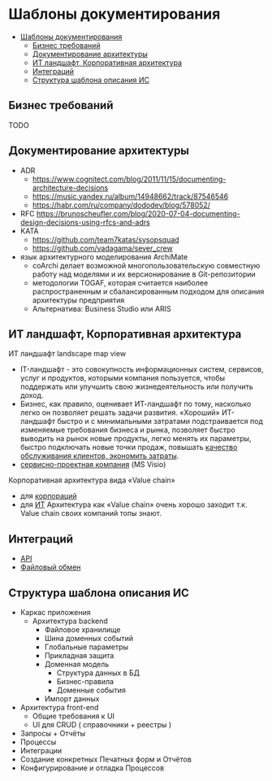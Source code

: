 # Шаблоны документирования

- [Шаблоны документирования](#шаблоны-документирования)
  - [Бизнес требований](#бизнес-требований)
  - [Документирование архитектуры](#документирование-архитектуры)
  - [ИТ ландшафт, Корпоративная архитектура](#ит-ландшафт-корпоративная-архитектура)
  - [Интеграций](#интеграций)
  - [Структура шаблона описания ИС](#структура-шаблона-описания-ис)

## Бизнес требований

TODO

## Документирование архитектуры

- ADR
  - https://www.cognitect.com/blog/2011/11/15/documenting-architecture-decisions
  - https://music.yandex.ru/album/14948662/track/87546546
  - https://habr.com/ru/company/dododev/blog/578052/
- RFC https://brunoscheufler.com/blog/2020-07-04-documenting-design-decisions-using-rfcs-and-adrs
- KATA
  - https://github.com/team7katas/sysopsquad
  - https://github.com/vadagama/sever_crew
- язык архитектурного моделирования ArchiMate
  - coArchi делает возможной многопользовательскую совместную работу над моделями и их версионирование в Git-репозитории
  - методологии TOGAF, которая считается наиболее распространенным и сбалансированным подходом для описания архитектуры предприятия
  - Альтернатива: Business Studio или ARIS

## ИТ ландшафт, Корпоративная архитектура

ИТ ландшафт landscape map view

- IT-ландшафт - это совокупность информационных систем, сервисов, услуг и продуктов, которыми компания пользуется, чтобы поддержать или улучшить свою жизнедеятельность или получить доход.
- Бизнес, как правило, оценивает ИТ-ландшафт по тому, насколько легко он позволяет решать задачи развития. «Хороший» ИТ-ландшафт быстро и с минимальными затратами подстраивается под изменяемые требования бизнеса и рынка, позволяет быстро выводить на рынок новые продукты, легко менять их параметры, быстро подключать новые точки продаж, повышать [качество обслуживания клиентов, экономить затраты](https://avtopilot-center.ru/landshaft-sistemy-arhitektura-predpriyatiya-strategicheskii-podhod-k-it-biznes-ocenivaet-it-landshaft.html).
- [сервисно-проектная компания](https://t.me/it_aces/2428) (MS Visio)
  
Корпоративная архитектура вида «Value chain»

- для [корпораций](https://t.me/it_aces/2425)
- для [ИТ](https://t.me/it_aces/2427)
Архитектура как «Value chain» очень хорошо заходит т.к. Value chain своих компаний топы знают.

## Интеграций

- [API](https://www.artofba.com/post/systems-integration-api)
- [Файловый обмен](https://www.artofba.com/post/%D0%BE%D0%BF%D0%B8%D1%81%D0%B0%D0%BD%D0%B8%D0%B5-%D1%82%D1%80%D0%B5%D0%B1%D0%BE%D0%B2%D0%B0%D0%BD%D0%B8%D0%B9-%D0%BA-%D0%B8%D0%BD%D1%82%D0%B5%D0%B3%D1%80%D0%B0%D1%86%D0%B8%D0%B8-%D1%87%D0%B0%D1%81%D1%82%D1%8C-1-%D1%84%D0%B0%D0%B9%D0%BB%D0%BE%D0%B2%D1%8B%D0%B9-%D0%BE%D0%B1%D0%BC%D0%B5%D0%BD)

## Структура шаблона описания ИС

- Каркас приложения  
  - Архитектура backend
    - Файловое хранилище
    - Шина доменных событий
    - Глобальные параметры  
    - Прикладная защита
    - Доменная модель
      - Структура данных в БД
      - Бизнес-правила
      - Доменные события
    - Импорт данных
- Архитектура front-end
  - Общие требования к UI
  - UI для CRUD ( справочники +  реестры )
- Запросы +  Отчёты
- Процессы
- Интеграции
- Создание конкретных Печатных форм и Отчётов
- Конфигурирование и отладка Процессов

